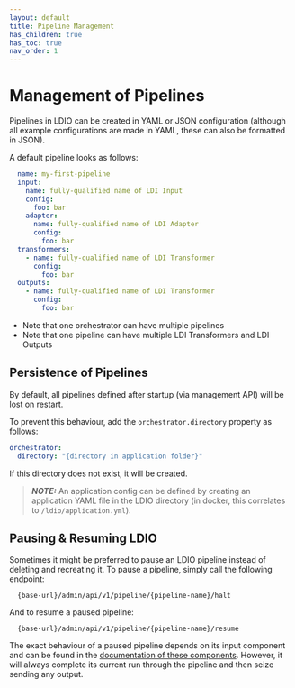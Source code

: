 ```yaml
---
layout: default
title: Pipeline Management
has_children: true
has_toc: true
nav_order: 1
---
```


# Management of Pipelines

Pipelines in LDIO can be created in YAML or JSON configuration (although all example configurations are made in YAML,
these can also be formatted in JSON).

A default pipeline looks as follows:

```yaml
  name: my-first-pipeline
  input:
    name: fully-qualified name of LDI Input
    config:
      foo: bar
    adapter:
      name: fully-qualified name of LDI Adapter
      config:
        foo: bar
  transformers:
    - name: fully-qualified name of LDI Transformer
      config:
        foo: bar
  outputs:
    - name: fully-qualified name of LDI Transformer
      config:
        foo: bar
```

- Note that one orchestrator can have multiple pipelines
- Note that one pipeline can have multiple LDI Transformers and LDI Outputs

## Persistence of Pipelines

By default, all pipelines defined after startup (via management API) will be lost on restart.

To prevent this behaviour, add the `orchestrator.directory` property as follows:

```yaml
orchestrator:
  directory: "{directory in application folder}"
```

If this directory does not exist, it will be created.

> **_NOTE:_**  An application config can be defined by creating an application YAML file in the LDIO directory
(in docker, this correlates to `/ldio/application.yml`).


## Pausing & Resuming LDIO

Sometimes it might be preferred to pause an LDIO pipeline instead of deleting and recreating it.
To pause a pipeline, simply call the following endpoint:
````
  {base-url}/admin/api/v1/pipeline/{pipeline-name}/halt
````
And to resume a paused pipeline:
````
  {base-url}/admin/api/v1/pipeline/{pipeline-name}/resume
````

The exact behaviour of a paused pipeline depends on its input component and can be found in the [documentation of these components](docs/_ldio/ldio-inputs/index.md).
However, it will always complete its current run through the pipeline and then seize sending any output.